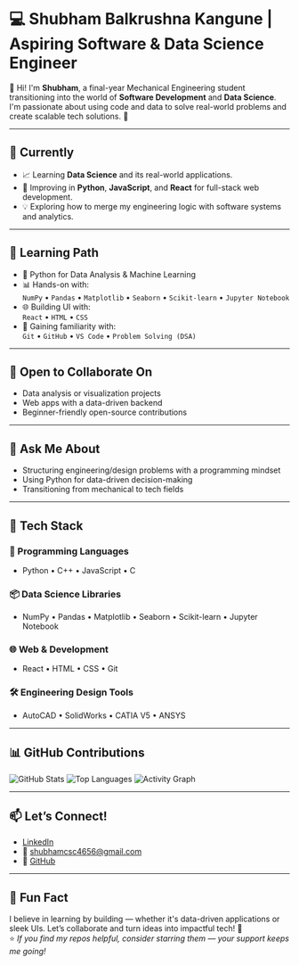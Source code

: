 # 💻 Shubham Balkrushna Kangune | Aspiring Software & Data Science Engineer

👋 Hi! I'm **Shubham**, a final-year Mechanical Engineering student transitioning into the world of **Software Development** and **Data Science**. I'm passionate about using code and data to solve real-world problems and create scalable tech solutions. 🚀

---

## 🔭 Currently

- 📈 Learning **Data Science** and its real-world applications.
- 🧠 Improving in **Python**, **JavaScript**, and **React** for full-stack web development.
- 💡 Exploring how to merge my engineering logic with software systems and analytics.

---

## 🌱 Learning Path

- 🐍 Python for Data Analysis & Machine Learning
- 📊 Hands-on with:  
  `NumPy` • `Pandas` • `Matplotlib` • `Seaborn` • `Scikit-learn` • `Jupyter Notebook`
- 🌐 Building UI with:  
  `React` • `HTML` • `CSS`
- 🔧 Gaining familiarity with:  
  `Git` • `GitHub` • `VS Code` • `Problem Solving (DSA)`

---

## 👯 Open to Collaborate On

- Data analysis or visualization projects  
- Web apps with a data-driven backend  
- Beginner-friendly open-source contributions  

---

## 💬 Ask Me About

- Structuring engineering/design problems with a programming mindset  
- Using Python for data-driven decision-making  
- Transitioning from mechanical to tech fields  

---

## 🚀 Tech Stack

### 🧠 Programming Languages
- Python • C++ • JavaScript • C

### 📦 Data Science Libraries
- NumPy • Pandas • Matplotlib • Seaborn • Scikit-learn • Jupyter Notebook

### 🌐 Web & Development
- React • HTML • CSS • Git

### 🛠️ Engineering Design Tools
- AutoCAD • SolidWorks • CATIA V5 • ANSYS

---

## 📊 GitHub Contributions

![GitHub Stats](https://github-readme-stats.vercel.app/api?username=shubhamkangune&theme=react&hide_border=false&include_all_commits=true&count_private=true)
![Top Languages](https://github-readme-stats.vercel.app/api/top-langs/?username=shubhamkangune&theme=react&hide_border=false&layout=compact)
![Activity Graph](https://github-readme-activity-graph.cyclic.app/graph?username=shubhamkangune&theme=react-dark)

---

## 📫 Let’s Connect!

- [LinkedIn](https://www.linkedin.com/in/shubham-kangune-89129324b/)
- 📧 [shubhamcsc4656@gmail.com](mailto:shubhamcsc4656@gmail.com)
- 🔗 [GitHub](https://github.com/shubhamkangune)

---

## 🚀 Fun Fact

I believe in learning by building — whether it's data-driven applications or sleek UIs. Let’s collaborate and turn ideas into impactful tech! 🌟  
⭐ *If you find my repos helpful, consider starring them — your support keeps me going!*

